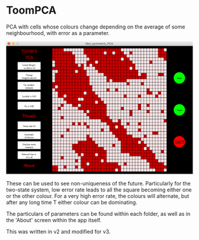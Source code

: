 # ToomPCA

PCA with cells whose colours change depending on the average of some neighbourhood, with error as a parameter. 

![screenshot](screenshots/v2.png "View of app")

These can be used to see non-uniqueness of the future. Particularly for the two-state system, low error rate leads to all the square becoming either one or the other colour. For a very high error rate, the colours will alternate, but after any long time T either colour can be dominating.

The particulars of parameters can be found within each folder, as well as in the 'About' screen within the app itself.

This was written in v2 and modified for v3. 


